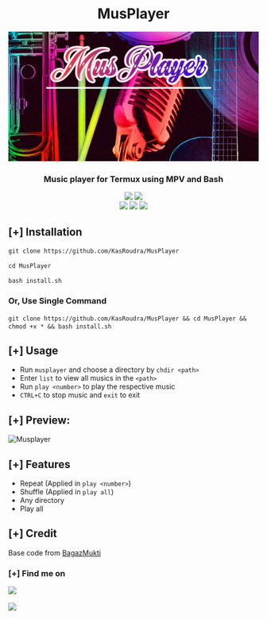 <h1 align="center">MusPlayer</h1>

![Musplayer-Banner](banner.png)
<h3 align="center">Music player for Termux using MPV and Bash</h3>
<p align="center">
    <img src="https://img.shields.io/badge/Version-1.0-green?style=for-the-badge">
    <img src="https://img.shields.io/github/license/KasRoudra/MusPlayer?style=for-the-badge&color=blue">
 <br>
    <img src="https://img.shields.io/badge/Author-KasRoudra-purple?style=flat-square">
    <img src="https://img.shields.io/badge/Open%20Source-Yes-cyan?style=flat-square">
    <img src="https://img.shields.io/badge/Written%20In-Shell-blue?style=flat-square">
</p> 
 
## [+] Installation

```
git clone https://github.com/KasRoudra/MusPlayer
```

```
cd MusPlayer
```

```
bash install.sh

```

### Or, Use Single Command
```
git clone https://github.com/KasRoudra/MusPlayer && cd MusPlayer && chmod +x * && bash install.sh
```

## [+] Usage

 - Run `musplayer` and choose a directory by `chdir <path>`
 - Enter `list` to view all musics in the `<path>`
 - Run `play <number>` to play the respective music
 - `CTRL+C` to stop music and `exit` to exit

## [+] Preview:

![Musplayer](main.gif)

## [+] Features

 - Repeat (Applied in `play <number>`)
 - Shuffle (Applied in `play all`)
 - Any directory
 - Play all
 
## [+] Credit
Base code from [BagazMukti](https://github.com/BagazMukti/muxsic)

### [+] Find me on 
<a href="mailto:kasroudrakrd@gmail.com" target="_blank"><img src="https://img.shields.io/badge/Email-kasroudrakrd@gmail.com-blue?style=for-the-badge&logo=gmail"></a>

<a href="https://m.me/KasRoudra" target="_blank"><img src="https://img.shields.io/badge/Messenger-KasRoudra-blue?style=for-the-badge&logo=messenger"></a>
